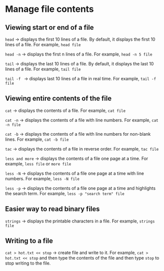 # Manage file contents
## Viewing start or end of a file
`head`            -> displays the first 10 lines of a file. By default, it displays the first 10 lines of a file. For example, `head file`

`head -n`         -> displays the first n lines of a file. For example, `head -n 5 file`

`tail`            -> displays the last 10 lines of a file. By default, it displays the last 10 lines of a file. For example, `tail file`

`tail -f `        -> displays last 10 lines of a file in real time. For example, `tail -f file`

## Viewing entire contents of the file
`cat`            -> displays the contents of a file. For example, `cat file`

`cat -n`         -> displays the contents of a file with line numbers. For example, `cat -n file`

`cat -b`         -> displays the contents of a file with line numbers for non-blank lines. For example, `cat -b file`

`tac`            -> displays the contents of a file in reverse order. For example, `tac file`

`less and more`  -> displays the contents of a file one page at a time. For example, `less file` or `more file`

`less -N`        -> displays the contents of a file one page at a time with line numbers. For example, `less -N file`

`less -p`       -> displays the contents of a file one page at a time and highlights the search term. For example, `less -p "search term" file`


## Easier way to read binary files
`strings`        -> displays the printable characters in a file. For example, `strings file`

## Writing to a file
`cat > hot.txt << stop`       -> create file and write to it. For example, `cat > hot.txt << stop` and then type the contents of the file and then type `stop` to stop writing to the file.